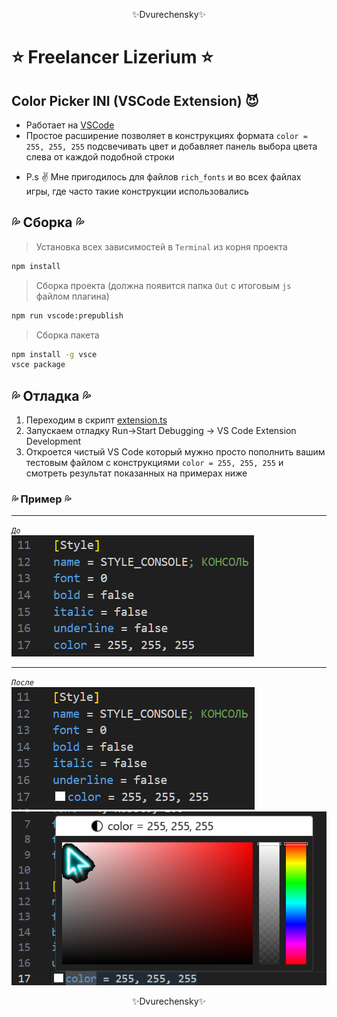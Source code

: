 <p align="center">✨Dvurechensky✨</p>

# ⭐ Freelancer Lizerium ⭐ 
## Color Picker INI (VSCode Extension) 😈

- Работает на [VSCode](https://code.visualstudio.com/)
- Простое расширение позволяет в конструкциях формата `color = 255, 255, 255` подсвечивать цвет и добавляет панель выбора цвета слева от каждой подобной строки

* P.s ✌️ Мне пригодилось для файлов `rich_fonts` и во всех файлах игры, где часто такие конструкции использовались

## 💦 Сборка 💦

> Установка всех зависимостей в `Terminal` из корня проекта
```sh
npm install
```

> Сборка проекта (должна появится папка `Out` с итоговым `js` файлом плагина)
```sh
npm run vscode:prepublish
```

> Сборка пакета
```sh
npm install -g vsce
vsce package
```

## 💦 Отладка 💦

1. Переходим в скрипт [extension.ts](src/extension.ts)
2. Запускаем отладку Run->Start Debugging -> VS Code Extension Development 
3. Откроется чистый VS Code который мужно просто пополнить вашим тестовым файлом с конструкциями `color = 255, 255, 255` и смотреть результат показанных на примерах ниже 

### 💦 Пример 💦

---

*`До`* \
![Before](Media/Before.png)

---

*`После`* \
![After_1](Media/Afetr_1.png) \
![After_1](Media/After_2.png)

<p align="center">✨Dvurechensky✨</p>